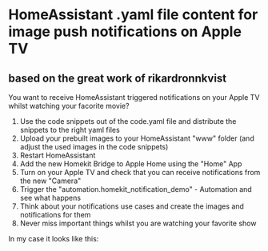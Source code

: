 # HomeAssistant .yaml file content for image push notifications on Apple TV 
## based on the great work of rikardronnkvist ##

You want to receive HomeAssistant triggered notifications on your Apple TV whilst watching your facorite movie?

1. Use the code snippets out of the code.yaml file and distribute the snippets to the right yaml files
2. Upload your prebuilt images to your HomeAssistant "www" folder (and adjust the used images in the code snippets)
3. Restart HomeAssistant
4. Add the new Homekit Bridge to Apple Home using the "Home" App
5. Turn on your Apple TV and check that you can receive notifications from the new "Camera"
6. Trigger the "automation.homekit_notification_demo" - Automation and see what happens
7. Think about your notifications use cases and create the images and notifications for them
8. Never miss important things whilst you are watching your favorite show

In my case it looks like this:




